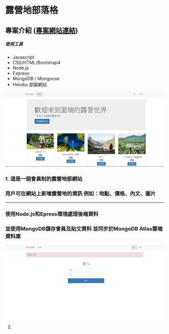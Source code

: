 # 露營地部落格
## 專案介紹 ([專案網站連結](https://boiling-dusk-74792.herokuapp.com/))
##### 使用工具
* Javascript
* CSS/HTML/Bootstrap4
* Node.js
* Express
* MongoDB / Mongoose
* Heroku 部屬網站


![image](https://github.com/phetgary/YelpCamp/blob/master/demoimage/p1.JPG)



### 1. 這是一個會員制的露營地部網站
### 用戶可在網站上新增露營地的資訊 例如：地點、價格、內文、圖片
___
### 使用Node.js和Epress環境處理後端資料
### 並使用MongoDB儲存會員及貼文資料 並同步於MongoDB Atlas雲端資料庫


![image](https://github.com/phetgary/YelpCamp/blob/master/demoimage/p2.JPG)


2. 
